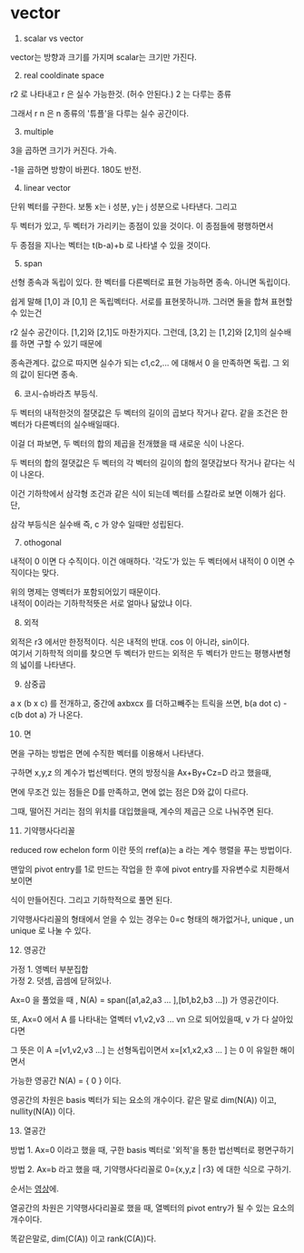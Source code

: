# vector

1. scalar vs vector

vector는 방향과 크기를 가지며 scalar는 크기만 가진다. 

2. real cooldinate space

r2 로 나타내고 r 은 실수 가능한것. (허수 안된다.) 2 는 다루는 종류   

그래서 r n 은 n 종류의 '튜플'을 다루는 실수 공간이다. 

3. multiple

3을 곱하면 크기가 커진다. 가속.  

-1을 곱하면 방향이 바뀐다. 180도 반전.  

4. linear vector

단위 벡터를 구한다. 보통 x는 i 성분, y는 j 성분으로 나타낸다. 그리고  

두 벡터가 있고, 두 벡터가 가리키는 종점이 있을 것이다. 이 종점들에 평행하면서  

두 종점을 지나는 벡터는 t(b-a)+b 로 나타낼 수 있을 것이다. 

5. span

선형 종속과 독립이 있다. 한 벡터를 다른벡터로 표현 가능하면 종속. 아니면 독립이다.  

쉽게 말해 [1,0] 과 [0,1] 은 독립벡터다. 서로를 표현못하니까. 그러면 둘을 합쳐 표현할 수 있는건  

r2 실수 공간이다. [1,2]와 [2,1]도 마찬가지다. 그런데, [3,2] 는 [1,2]와 [2,1]의 실수배를 하면 구할 수 있기 때문에  

종속관계다. 값으로 따지면 실수가 되는 c1,c2,... 에 대해서 0 을 만족하면 독립. 그 외의 값이 된다면 종속.  

6. 코시-슈바라츠 부등식.

두 벡터의 내적한것의 절댓값은 두 벡터의 길이의 곱보다 작거나 같다. 같을 조건은 한 벡터가 다른벡터의 실수배일때다.  

이걸 더 파보면, 두 벡터의 합의 제곱을 전개했을 때 새로운 식이 나온다.   

두 벡터의 합의 절댓값은 두 벡터의 각 벡터의 길이의 합의 절댓갑보다 작거나 같다는 식이 나온다.  

이건 기하학에서 삼각형 조건과 같은 식이 되는데 벡터를 스칼라로 보면 이해가 쉽다.  단,  

삼각 부등식은 실수배 즉, c 가 양수 일때만 성립된다.  

7. othogonal

내적이 0 이면 다 수직이다. 이건 애매하다. '각도'가 있는 두 벡터에서 내적이 0 이면 수직이다는 맞다.  

위의 명제는 영벡터가 포함되어있기 때문이다.   
내적이 0이라는 기하학적뜻은 서로 얼마나 닮았냐 이다.  

8. 외적

외적은 r3 에서만 한정적이다. 식은 내적의 반대. cos 이 아니라, sin이다.   
여기서 기하학적 의미를 찾으면 두 벡터가 만드는 외적은 두 벡터가 만드는 평행사변형의 넓이를 나타낸다.  

9. 삼중곱

a x (b x c) 를 전개하고, 중간에 axbxcx 를 더하고빼주는 트릭을 쓰면, b(a dot c) - c(b dot a) 가 나온다.  

10. 면

면을 구하는 방법은 면에 수직한 벡터를 이용해서 나타낸다.  

구하면 x,y,z 의 계수가 법선벡터다. 면의 방정식을 Ax+By+Cz=D 라고 했을때,  

면에 무조건 있는 점들은 D를 만족하고, 면에 없는 점은 D와 값이 다르다.  

그때, 떨어진 거리는 점의 위치를 대입했을때, 계수의 제곱근 으로 나눠주면 된다.  

11. 기약행사다리꼴  

reduced row echelon form 이란 뜻의 rref(a)는 a 라는 계수 행렬을 푸는 방법이다.  

맨앞의 pivot entry를 1로 만드는 작업을 한 후에 pivot entry를 자유변수로 치환해서 보이면  

식이 만들어진다. 그리고 기하학적으로 풀면 된다.  

기약행사다리꼴의 형태에서 얻을 수 있는 경우는 0=c 형태의 해가없거나, unique , un unique 로 나눌 수 있다.  

12. 영공간

가정 1. 영벡터 부분집합  
가정 2. 덧셈, 곱셈에 닫혀있나.  

Ax=0 을 풀었을 때 , N(A) = span([a1,a2,a3 ... ],[b1,b2,b3 ...]) 가 영공간이다.   

또, Ax=0 에서 A 를 나타내는 열벡터 v1,v2,v3 ... vn 으로 되어있을때, v 가 다 살아있다면  

그 뜻은 이 A =[v1,v2,v3 ...] 는 선형독립이면서 x=[x1,x2,x3 ... ] 는 0 이 유일한 해이면서  

가능한 영공간 N(A) = { 0 } 이다.   

영공간의 차원은 basis 벡터가 되는 요소의 개수이다. 같은 말로 dim(N(A)) 이고, nullity(N(A)) 이다.  

13. 열공간  

방법 1. Ax=0 이라고 했을 때, 구한 basis 벡터로 '외적'을 통한 법선벡터로 평면구하기  

방법 2. Ax=b 라고 했을 때, 기약행사다리꼴로 0={x,y,z | r3} 에 대한 식으로 구하기. 

순서는 [영상](https://youtu.be/EGNlXtjYABw)에.  

열공간의 차원은 기약행사다리꼴로 했을 때, 열벡터의 pivot entry가 될 수 있는 요소의 개수이다.  

똑같은말로, dim(C(A)) 이고 rank(C(A))다.  
